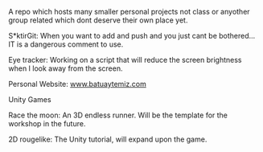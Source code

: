 
A repo which hosts many smaller personal projects not class  or anyother group related which dont deserve their own place yet.


S*ktirGit:
When you want to add and push and you just cant be bothered... IT is a dangerous comment to use.


Eye tracker: Working on a script that will reduce the screen brightness when I look away from the screen.



Personal Website: www.batuaytemiz.com


Unity Games

  Race the moon: An 3D endless runner. Will be the template for the workshop in the future.
  
  
  2D rougelike: The Unity tutorial, will expand upon the game.
  
  

